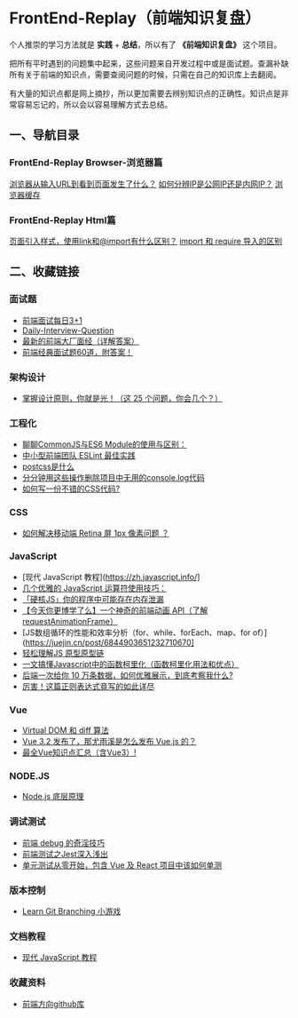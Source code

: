 # FrontEnd-Replay（前端知识复盘）
个人推崇的学习方法就是 **实践** + **总结**，所以有了 **《前端知识复盘》** 这个项目。

把所有平时遇到的问题集中起来，这些问题来自开发过程中或是面试题。查漏补缺所有关于前端的知识点，需要查阅问题的时候，只需在自己的知识库上去翻阅。

有大量的知识点都是网上摘抄，所以更加需要去辨别知识点的正确性。知识点是非常容易忘记的，所以会以容易理解方式去总结。



## 一、导航目录

### FrontEnd-Replay Browser-浏览器篇
[浏览器从输入URL到看到页面发生了什么？](Browser/browserParsingThePage/README.md)
[如何分辨IP是公网IP还是内网IP？](Browser/browserParsingThePage/README.md)
[浏览器缓存](Browser/browserCache/README.md)

### FrontEnd-Replay Html篇
[页面引入样式，使用link和@import有什么区别？](HTML/1/README.md)
[import 和 require 导入的区别](HTML/2/README.md)

## 二、收藏链接
### 面试题
* [前端面试每日3+1](http://www.h-camel.com/)
* [Daily-Interview-Question](https://github.com/Advanced-Frontend/Daily-Interview-Question/blob/master/datum/summary.md)
* [最新的前端大厂面经（详解答案）](https://juejin.cn/post/7004638318843412493?share_token=f65e6692-0418-455d-b985-35a4301e8ea7)
* [前端经典面试题60道，附答案！](https://mp.weixin.qq.com/s/eDwhUgA08YU8j122EZozRA)

### 架构设计
* [掌握设计原则，你就是光！（这 25 个问题，你会几个？）](https://mp.weixin.qq.com/s/zlnv4r3neW1SSghznHOBig)

### 工程化
* [聊聊CommonJS与ES6 Module的使用与区别：](https://mp.weixin.qq.com/s/1wUU-i3W4RlR2hf86lZqEA)
* [中小型前端团队 ESLint 最佳实践](https://mp.weixin.qq.com/s/FvuCfxvhEwNZwXeK0JvKbA)
* [postcss是什么](https://www.jianshu.com/p/9a9048bc8978)
* [分分钟用这些操作删除项目中无用的console.log代码](https://juejin.cn/post/6992749075326042126?share_token=9aa128cf-166b-4e8e-8407-ef86492554d1)
* [如何写一份不错的CSS代码?](https://mp.weixin.qq.com/s/m1QGvrVJTfcsau8gYLTbYA)

### CSS
* [如何解决移动端 Retina 屏 1px 像素问题 ？](https://mp.weixin.qq.com/s/TdBboawwkzopR-8Y5Bw5pA)

### JavaScript
* [现代 JavaScript 教程](https://zh.javascript.info/]
* [几个优雅的 JavaScript 运算符使用技巧：](https://mp.weixin.qq.com/s/FwF_awtPQAgXQYs1SWcDfw)
* [「硬核JS」你的程序中可能存在内存泄漏](https://juejin.cn/post/6984188410659340324?share_token=ec1497f8-263e-4da4-8222-a6e05e86c329)
* [【今天你更博学了么】一个神奇的前端动画 API（了解requestAnimationFrame）](https://juejin.cn/post/6991297852462858277?share_token=ee794cb0-fb56-41ba-a3a7-79a6b1f65eb5)
* [JS数组循环的性能和效率分析（for、while、forEach、map、for of）](https://juejin.cn/post/6844903651232710670]
* [轻松理解JS 原型原型链](https://juejin.cn/post/6844903989088092174)
* [一文搞懂Javascript中的函数柯里化（函数柯里化用法和优点）](https://zhuanlan.zhihu.com/p/120735088)
* [后端一次给你 10 万条数据，如何优雅展示，到底考察我什么?](https://mp.weixin.qq.com/s/a9Cso_nXjLeacilF1rs4zA)
* [厉害！这篇正则表达式竟写的如此详尽](https://mp.weixin.qq.com/s/otpS-TtqK1edSmHJJTdnFA)

### Vue
* [Virtual DOM 和 diff 算法](https://juejin.cn/post/6990582632270528525?share_token=b28b3faf-0139-442e-a297-cfe6b32e09d4)
* [Vue 3.2 发布了，那尤雨溪是怎么发布 Vue.js 的？](https://juejin.cn/post/6997943192851054606?share_token=4c61579a-23eb-4eb6-b9e5-80346e206085)
* [最全Vue知识点汇总（含Vue3）!](https://mp.weixin.qq.com/s/-rc1lYYlsfx-wR4mQmIIQQ)

### NODE.JS
* [Node.js 底层原理](https://mp.weixin.qq.com/s/AgUHQUeJUm-uDV35xiMlcg)

### 调试测试
* [前端 debug 的奇淫技巧](https://juejin.cn/post/6992024002113847332?share_token=b8096690-8e6a-47f0-8a4b-419aa5fd2db1)
* [前端测试之Jest深入浅出](https://juejin.cn/post/6844904196244766728)
* [单元测试从零开始，包含 Vue 及 React 项目中该如何单测](https://juejin.cn/post/6844904018129453070)

### 版本控制
* [Learn Git Branching 小游戏](https://learngitbranching.js.org/?locale=zh_CN)

### 文档教程
* [现代 JavaScript 教程](https://zh.javascript.info/)

### 收藏资料
* [前端方向github库](https://zhuanlan.zhihu.com/p/465197334)
